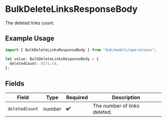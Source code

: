 # BulkDeleteLinksResponseBody

The deleted links count.

## Example Usage

```typescript
import { BulkDeleteLinksResponseBody } from "dub/models/operations";

let value: BulkDeleteLinksResponseBody = {
  deletedCount: 8371.54,
};
```

## Fields

| Field                        | Type                         | Required                     | Description                  |
| ---------------------------- | ---------------------------- | ---------------------------- | ---------------------------- |
| `deletedCount`               | *number*                     | :heavy_check_mark:           | The number of links deleted. |